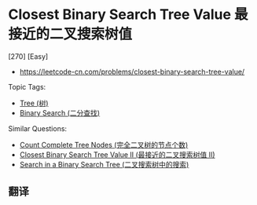 # Closest Binary Search Tree Value 最接近的二叉搜索树值

[270] [Easy]

- https://leetcode-cn.com/problems/closest-binary-search-tree-value/

Topic Tags:

- [Tree (树)](https://leetcode-cn.com/tag/tree/)
- [Binary Search (二分查找)](https://leetcode-cn.com/tag/binary-search/)

Similar Questions:

- [Count Complete Tree Nodes (完全二叉树的节点个数)](https://leetcode-cn.com/problems/count-complete-tree-nodes/)
- [Closest Binary Search Tree Value II (最接近的二叉搜索树值 II)](https://leetcode-cn.com/problems/closest-binary-search-tree-value-ii/)
- [Search in a Binary Search Tree (二叉搜索树中的搜索)](https://leetcode-cn.com/problems/search-in-a-binary-search-tree/)

## 翻译
